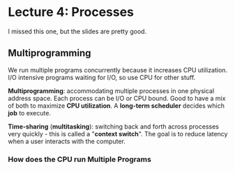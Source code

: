 # Lecture 4: Processes

I missed this one, but the slides are pretty good.

## Multiprogramming

We run multiple programs concurrently because it increases CPU utilization. I/O intensive programs waiting for I/O, so use CPU for other stuff.

**Multiprogramming**: accommodating multiple processes in one physical address space. Each process can be I/O or CPU bound. Good to have a mix of both to maximize **CPU utilization**. A **long-term scheduler** decides which **job** to execute.

**Time-sharing** (**multitasking**): switching back and forth across processes very quickly - this is called a "**context switch**". The goal is to reduce latency when a user interacts with the computer.

### How does the CPU run Multiple Programs

